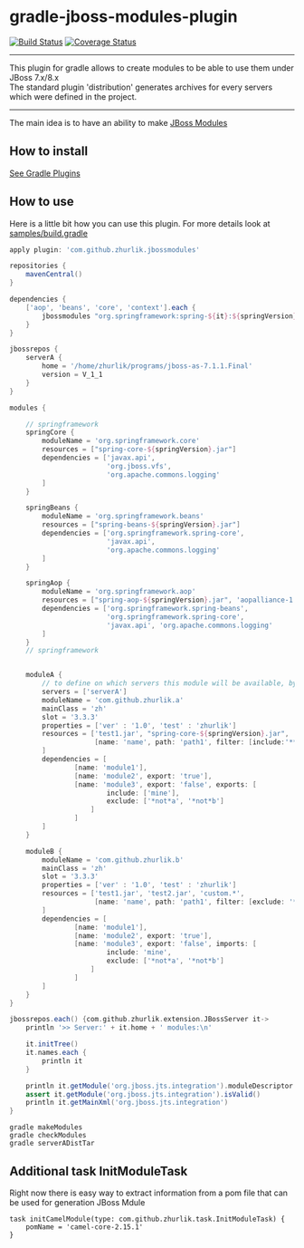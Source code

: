 # gradle-jboss-modules-plugin
[![Build Status](https://travis-ci.org/zhurlik/gradle-jboss-modules-plugin.svg?branch=master)](https://travis-ci.org/zhurlik/gradle-jboss-modules-plugin)
[![Coverage Status](https://coveralls.io/repos/zhurlik/gradle-jboss-modules-plugin/badge.png)](https://coveralls.io/r/zhurlik/gradle-jboss-modules-plugin)
***
This plugin for gradle allows to create modules to be able to use them under JBoss 7.x/8.x   
The standard plugin 'distribution' generates archives for every servers which were defined in the project.
***
The main idea is to have an ability to make [JBoss Modules](https://docs.jboss.org/author/display/MODULES/Defining+a+module)    
    
## How to install
[See Gradle Plugins](https://plugins.gradle.org/plugin/com.github.zhurlik.jbossmodules)

## How to use

Here is a little bit  how you can use this plugin. For more details look at [samples/build.gradle](https://github.com/zhurlik/gradle-jboss-modules-plugin/blob/master/samples/build.gradle)

```groovy
apply plugin: 'com.github.zhurlik.jbossmodules'

repositories {
    mavenCentral()
}

dependencies {
    ['aop', 'beans', 'core', 'context'].each {
        jbossmodules "org.springframework:spring-${it}:${springVersion}"
    }
}

jbossrepos {
    serverA {
        home = '/home/zhurlik/programs/jboss-as-7.1.1.Final'
        version = V_1_1
    }
}

modules {

    // springframework
    springCore {
        moduleName = 'org.springframework.core'
        resources = ["spring-core-${springVersion}.jar"]
        dependencies = ['javax.api',
                        'org.jboss.vfs',
                        'org.apache.commons.logging'
        ]
    }

    springBeans {
        moduleName = 'org.springframework.beans'
        resources = ["spring-beans-${springVersion}.jar"]
        dependencies = ['org.springframework.spring-core',
                        'javax.api',
                        'org.apache.commons.logging'
        ]
    }

    springAop {
        moduleName = 'org.springframework.aop'
        resources = ["spring-aop-${springVersion}.jar", 'aopalliance-1.0.jar']
        dependencies = ['org.springframework.spring-beans',
                        'org.springframework.spring-core',
                        'javax.api', 'org.apache.commons.logging'
        ]
    }
    // springframework


    moduleA {
        // to define on which servers this module will be available, by default - all
        servers = ['serverA']
        moduleName = 'com.github.zhurlik.a'
        mainClass = 'zh'
        slot = '3.3.3'
        properties = ['ver' : '1.0', 'test' : 'zhurlik']
        resources = ['test1.jar', "spring-core-${springVersion}.jar",
                     [name: 'name', path: 'path1', filter: [include:'**']]
        ]
        dependencies = [
                [name: 'module1'],
                [name: 'module2', export: 'true'],
                [name: 'module3', export: 'false', exports: [
                        include: ['mine'],
                        exclude: ['*not*a', '*not*b']
                    ]
                ]
        ]
    }

    moduleB {
        moduleName = 'com.github.zhurlik.b'
        mainClass = 'zh'
        slot = '3.3.3'
        properties = ['ver' : '1.0', 'test' : 'zhurlik']
        resources = ['test1.jar', 'test2.jar', 'custom.*',
                     [name: 'name', path: 'path1', filter: [exclude: '**']]
        ]
        dependencies = [
                [name: 'module1'],
                [name: 'module2', export: 'true'],
                [name: 'module3', export: 'false', imports: [
                        include: 'mine',
                        exclude: ['*not*a', '*not*b']
                    ]
                ]
        ]
    }
}

jbossrepos.each() {com.github.zhurlik.extension.JBossServer it->
    println '>> Server:' + it.home + ' modules:\n'

    it.initTree()
    it.names.each {
        println it
    }

    println it.getModule('org.jboss.jts.integration').moduleDescriptor
    assert it.getModule('org.jboss.jts.integration').isValid()
    println it.getMainXml('org.jboss.jts.integration')
}
```
```gradle makeModules```   
```gradle checkModules```   
```gradle serverADistTar```

## Additional task InitModuleTask
Right now there is easy way to extract information from a pom file that can be used for generation JBoss Mdule
```
task initCamelModule(type: com.github.zhurlik.task.InitModuleTask) {
    pomName = 'camel-core-2.15.1'
}
```
